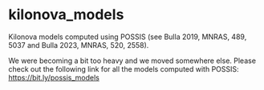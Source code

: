 # kilonova_models
Kilonova models computed using POSSIS (see Bulla 2019, MNRAS, 489, 5037 and Bulla 2023, MNRAS, 520, 2558).

We were becoming a bit too heavy and we moved somewhere else. Please check out the following link for all the models computed with POSSIS: https://bit.ly/possis_models
